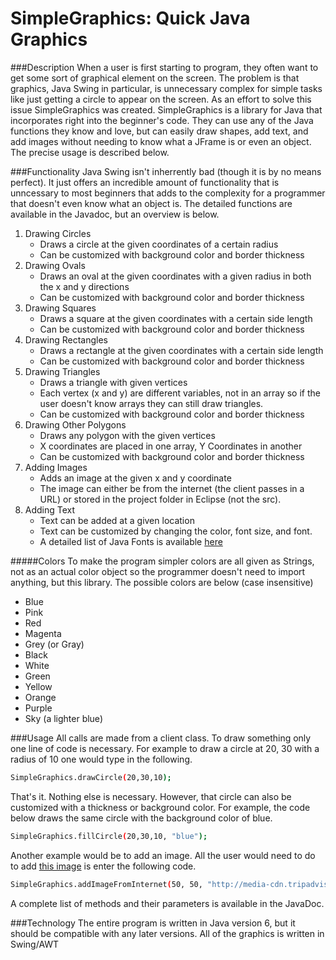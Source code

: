 # SimpleGraphics: Quick Java Graphics

###Description
When a user is first starting to program, they often want to get some sort of graphical element on the screen. The problem is that graphics, Java Swing in particular, is unnecessary complex for simple tasks like just getting a circle to appear on the screen. As an effort to solve this issue SimpleGraphics was created. SimpleGraphics is a library for Java that incorporates right into the beginner's code. They can use any of the Java functions they know and love, but can easily draw shapes, add text, and add images without needing to know what a JFrame is or even an object. The precise usage is described below.

###Functionality
Java Swing isn't inherrently bad (though it is by no means perfect). It just offers an incredible amount of functionality that is unncessary to most beginners that adds to the complexity for a programmer that doesn't even know what an object is. The detailed functions are available in the Javadoc, but an overview is below.
1. Drawing Circles
    *  Draws a circle at the given coordinates of a certain radius
    *  Can be customized with background color and border thickness
2. Drawing Ovals
    * Draws an oval at the given coordinates with a given radius in both the x and y directions
    * Can be customized with background color and border thickness
3. Drawing Squares
    * Draws a square at the given coordinates with a certain side length
    * Can be customized with background color and border thickness
4. Drawing Rectangles
    * Draws a rectangle at the given coordinates with a certain side length
    * Can be customized with background color and border thickness
5. Drawing Triangles
    * Draws a triangle with given vertices
    * Each vertex (x and y) are different variables, not in an array so if the user doesn't know arrays they can still draw triangles.
    * Can be customized with background color and border thickness
6. Drawing Other Polygons
    * Draws any polygon with the given vertices
    * X coordinates are placed in one array, Y Coordinates in another
    * Can be customized with background color and border thickness
7. Adding Images
    * Adds an image at the given x and y coordinate
    * The image can either be from the internet (the client passes in a URL) or stored in the project folder in Eclipse (not the src).
8. Adding Text
    * Text can be added at a given location
    * Text can be customized by changing the color, font size, and font.
    * A detailed list of Java Fonts is available [here](http://sanjaal.com/java/tag/java-list-of-all-font-names/)

#####Colors
To make the program simpler colors are all given as Strings, not as an actual color object so the programmer doesn't need to import anything, but this library. The possible colors are below (case insensitive)
* Blue
* Pink
* Red
* Magenta
* Grey (or Gray)
* Black
* White
* Green
* Yellow
* Orange
* Purple
* Sky (a lighter blue)

###Usage
All calls are made from a client class. To draw something only one line of code is necessary. For example to draw a circle at 20, 30 with a radius of 10 one would type in the following.
```sh
SimpleGraphics.drawCircle(20,30,10);
```
That's it. Nothing else is necessary. However, that circle can also be customized with a thickness or background color. For example, the code below draws the same circle with the background color of blue.
```sh
SimpleGraphics.fillCircle(20,30,10, "blue");
```
Another example would be to add an image. All the user would need to do to add [this image](http://media-cdn.tripadvisor.com/media/photo-s/01/6e/d0/93/orange-beach.jpg) is enter the following code.
```sh
SimpleGraphics.addImageFromInternet(50, 50, "http://media-cdn.tripadvisor.com/media/photo-s/01/6e/d0/93/orange-beach.jpg");
```
A complete list of methods and their parameters is available in the JavaDoc.


###Technology
The entire program is written in Java version 6, but it should be compatible with any later versions. All of the graphics is written in Swing/AWT








